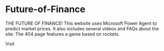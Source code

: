 # Future-of-Finance
THE FUTURE OF FINANCE! This website uses Microsoft Power Agent to predict market prices. It also includes several videos and FAQs about the site. The 404 page features a game based on rockets.

Visit 
